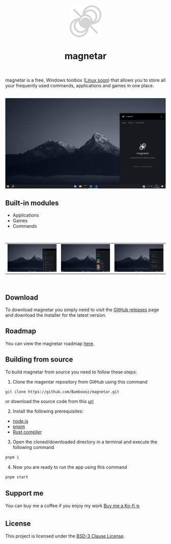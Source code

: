 <div align="center">
    <img alt="magnetar logo" width="100" src="https://github.com/Bamboooz/magnetar/blob/main/src/assets/icons/icon_white.png?raw=true" />
</div>

<div align="center">
    <h1>magnetar</h1>
</div>

<br />

magnetar is a free, Windows toolbox ([Linux soon](https://github.com/Bamboooz/magnetar/blob/main/ROADMAP.md)) that allows you to store all your frequently used commands, applications and games in one place.

<br />

<img alt="preview 1" src="https://github.com/Bamboooz/magnetar/blob/main/src/assets/previews/preview1.png?raw=true" />

<br />

## Built-in modules

- Applications
- Games
- Commands

<br />

<table>
  <tr>
    <td><img alt="preview 2" src="https://github.com/Bamboooz/magnetar/blob/main/src/assets/previews/preview2.png?raw=true" />
    <td><img alt="preview 3" src="https://github.com/Bamboooz/magnetar/blob/main/src/assets/previews/preview3.png?raw=true" />
    <td><img alt="preview 4" src="https://github.com/Bamboooz/magnetar/blob/main/src/assets/previews/preview4.png?raw=true" />
</table>

<br />

## Download

To download magnetar you simply need to visit the [GitHub releases](https://github.com/Bamboooz/magnetar/releases/latest) page and download the installer for the latest version.

## Roadmap

You can view the magnetar roadmap [here](https://github.com/Bamboooz/magnetar/blob/main/ROADMAP.md).

## Building from source

To build magnetar from source you need to follow these steps:

1. Clone the magentar repository from GitHub using this command

```bash
git clone https://github.com/Bamboooz/magnetar.git
```

or download the source code from this [url](https://github.com/Bamboooz/magnetar/releases/latest)

2. Install the following prerequisites:

  - [node.js](https://nodejs.org/en/download/prebuilt-installer)
  - [pnpm](https://pnpm.io/installation#using-npm)
  - [Rust compiler](https://www.rust-lang.org/tools/install)

3. Open the cloned/downloaded directory in a terminal and execute the following command

```bash
pnpm i
```

4. Now you are ready to run the app using this command

```bash
pnpm start
```

## Support me

You can buy me a coffee if you enjoy my work [Buy me a Ko-fi ☕](https://ko-fi.com/Bamboooz#paypalModal)

## License

This project is licensed under the [BSD-3 Clause License](https://github.com/Bamboooz/magnetar/blob/main/LICENSE).
